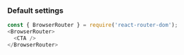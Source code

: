 <h3>Default settings</h3>

```js
const { BrowserRouter } = require('react-router-dom');
<BrowserRouter>
  <CTA />
</BrowserRouter>
```
